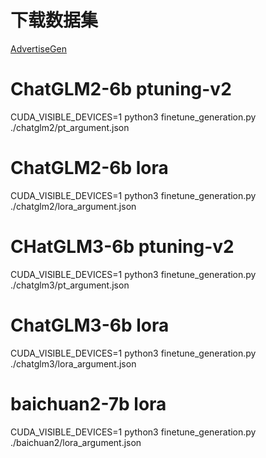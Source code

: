 # 下载数据集
[AdvertiseGen](https://cloud.tsinghua.edu.cn/seafhttp/files/70242f6d-4287-4d44-813d-1188df86d285/AdvertiseGen.tar.gz)

# ChatGLM2-6b ptuning-v2

CUDA_VISIBLE_DEVICES=1 python3 finetune_generation.py ./chatglm2/pt_argument.json

# ChatGLM2-6b lora
CUDA_VISIBLE_DEVICES=1 python3 finetune_generation.py ./chatglm2/lora_argument.json

# CHatGLM3-6b ptuning-v2

CUDA_VISIBLE_DEVICES=1 python3 finetune_generation.py ./chatglm3/pt_argument.json

# ChatGLM3-6b lora
CUDA_VISIBLE_DEVICES=1 python3 finetune_generation.py ./chatglm3/lora_argument.json

# baichuan2-7b lora
CUDA_VISIBLE_DEVICES=1 python3 finetune_generation.py ./baichuan2/lora_argument.json